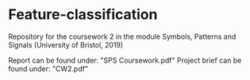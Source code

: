# Feature-classification
Repository for the coursework 2 in the module Symbols, Patterns and Signals (University of Bristol, 2019)

Report can be found under: "SPS Coursework.pdf"
Project brief can be found under: "CW2.pdf" 
